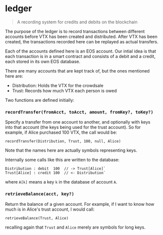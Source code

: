 # ledger
> A recording system for credits and debits on the blockchain

The purpose of the ledger is to record transactions between different accounts before VTX has been
created and distributed. After VTX has been created, the transactions recorded here can be replayed
as actual transfers.

Each of the accounts defined here is an EOS account. Our intial idea is that each transaction is in
a smart contract and consists of a debit and a credit, each stored in its own EOS database.

There are many accounts that are kept track of, but the ones mentioned here are:
- Distribution: Holds the VTX for the crowdsale
- Trust: Records how much VTX each person is owed

Two functions are defined initially:

### `recordTransfer(fromAcct, toAcct, amount, fromKey?, toKey?)`

Specify a transfer from one account to another, and optionally with keys into that account (the keys
being used for the trust account). So for example, if Alice purchased 100 VTX, the call would be:

`recordTransfer(Distribution, Trust, 100, null, Alice)`

Note that the names here are actually symbols representing keys.

Internally some calls like this are written to the database:

```
Distribution : debit  100  // -> Trust[Alice]`
Trust[Alice] : credit 100  // <- Distribution`
```
where `A[k]` means a key `k` in the database of account `A`. 

### `retrieveBalance(acct, key?)`

Return the balance of a given account. For example, if I want to know how much is in Alice's trust
account, I would call:

`retrieveBalance(Trust, Alice)`

recalling again that `Trust` and `Alice` merely are symbols for long keys.

